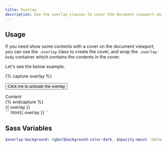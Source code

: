 ```yaml
---
title: Overlay
description: Use the overlay classes to cover the document viewport and show dialogs.
---
```


## Usage

If you need show some contents with a cover on the document viewport,
you can use the `.overlay` class to create the cover,
and wrap the `.overlay-body` container which contains the contents
in the cover.

Let's see the below example.

<!-- markdownlint-disable -->
{% capture overlay %}
<!-- Create a trigger to activate the overlay -->
<button class="btn btn-primary" data-toggle-for="overlay">Click me to activate the overlay</button>
<!-- The cover on the document viewport -->
<div class="overlay" data-toggle-target="overlay" data-toggle>
  <!-- The content in the overlay -->
  <div class="overlay-body bc-light">
    Content
  </div>
</div>
{% endcapture %}
<div class="example">
  {{ overlay }}
</div>
``` html{{ overlay }}```
<!-- markdownlint-enable -->

## Sass Variables

``` sass
$overlay-background: rgba($background-color-dark, $opacity-main) !default
```